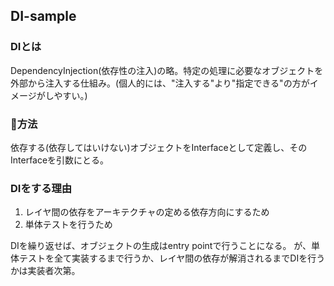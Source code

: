 ## DI-sample

### DIとは
DependencyInjection(依存性の注入)の略。特定の処理に必要なオブジェクトを外部から注入する仕組み。(個人的には、"注入する"より"指定できる"の方がイメージがしやすい。)

### 方法
依存する(依存してはいけない)オブジェクトをInterfaceとして定義し、そのInterfaceを引数にとる。

### DIをする理由
1. レイヤ間の依存をアーキテクチャの定める依存方向にするため
2. 単体テストを行うため

DIを繰り返せば、オブジェクトの生成はentry pointで行うことになる。
が、単体テストを全て実装するまで行うか、レイヤ間の依存が解消されるまでDIを行うかは実装者次第。
